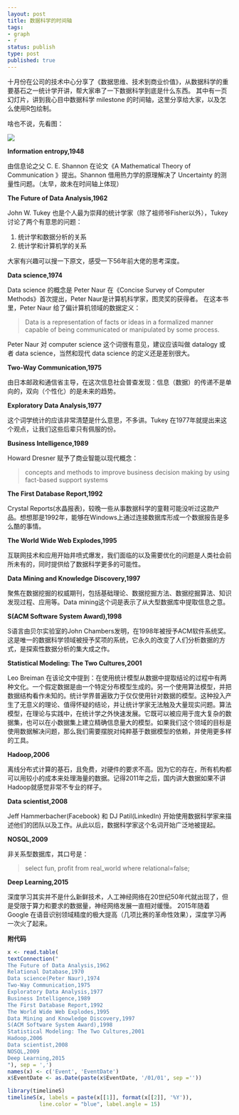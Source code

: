 ```yaml
---
layout: post
title: 数据科学的时间轴
tags: 
- graph
- r
status: publish
type: post
published: true
---
```


十月份在公司的技术中心分享了《数据思维、技术到商业价值》，从数据科学的重要基石之一统计学开讲，帮大家串了一下数据科学到底是什么东西。
其中有一页幻灯片，讲到我心目中数据科学 milestone 的时间轴，这里分享给大家，以及怎么使用R包绘制。

啥也不说，先看图：

![](https://pic-1300049111.cos.ap-beijing.myqcloud.com/img/timeline.png)

**Information entropy,1948**

由信息论之父 C. E. Shannon 在论文《A Mathematical Theory of Communication 》提出。Shannon 借用热力学的原理解决了 Uncertainty 的测量性问题。（太早，故未在时间轴上体现）

**The Future of Data Analysis,1962**

John W. Tukey 也是个人最为崇拜的统计学家（除了祖师爷Fisher以外），Tukey讨论了两个有意思的问题：

1. 统计学和数据分析的关系
2. 统计学和计算机学的关系

大家有兴趣可以搜一下原文，感受一下56年前大佬的思考深度。

**Data science,1974**

Data science 的概念是 Peter Naur 在《Concise Survey of Computer Methods》首次提出，Peter Naur是计算机科学家，图灵奖的获得者。
在这本书里，Peter Naur 给了偏计算机领域的数据定义：

> Data is a representation of facts or ideas in a formalized manner capable of being communicated or manipulated by some process.

Peter Naur 对 computer science 这个词很有意见，建议应该叫做 datalogy 或者 data science，当然和现代 data science 的定义还是差别很大。

**Two-Way Communication,1975**

由日本邮政和通信省主导，在这次信息社会普查发现：信息（数据）的传递不是单向的，双向（个性化）的是未来的趋势。

**Exploratory Data Analysis,1977**

这个词学统计的应该非常清楚是什么意思，不多讲。Tukey 在1977年就提出来这个观点，让我们这些后辈只有佩服的份。 

**Business Intelligence,1989**

Howard Dresner 赋予了商业智能以现代概念：

> concepts and methods to improve business decision making by using fact-based support systems

**The First Database Report,1992**

Crystal Reports(水晶报表)，较晚一些从事数据科学的童鞋可能没听过这款产品。想想那是1992年，能够在Windows上通过连接数据库形成一个数据报告是多么酷的事情。

**The World Wide Web Explodes,1995**

互联网技术和应用开始井喷式爆发，我们面临的以及需要优化的问题是人类社会前所未有的，同时提供给了数据科学更多的可能性。

**Data Mining and Knowledge Discovery,1997**

聚焦在数据挖掘的权威期刊，包括基础理论、数据挖掘方法、数据挖掘算法、知识发现过程、应用等。Data mining这个词是表示了从大型数据库中提取信息之意。

**S(ACM Software System Award),1998**

S语言由贝尔实验室的John Chambers发明，在1998年被授予ACM软件系统奖。这是唯一的数据科学领域被授予奖项的系统，它永久的改变了人们分析数据的方式，是探索性数据分析的集大成之作。

**Statistical Modeling: The Two Cultures,2001**

Leo Breiman 在该论文中提到：在使用统计模型从数据中提取结论的过程中有两种文化。一个假定数据是由一个特定分布模型生成的。另一个使用算法模型，并把数据结构看作未知的。统计学界普遍致力于仅仅使用针对数据的模型。这种投入产生了无意义的理论、值得怀疑的结论，并让统计学家无法触及大量现实问题。算法模型，在理论与实践中，在统计学之外快速发展。它既可以被应用于庞大复杂的数据集，也可以在小数据集上建立精确信息量大的模型。如果我们这个领域的目标是使用数据解决问题，那么我们需要摆脱对纯粹基于数据模型的依赖，并使用更多样的工具。

**Hadoop,2006**

离线分布式计算的基石，且免费，对硬件的要求不高。因为它的存在，所有机构都可以用较小的成本来处理海量的数据。记得2011年之后，国内讲大数据如果不讲Hadoop就感觉非常不专业的样子。

**Data scientist,2008**

Jeff Hammerbacher(Facebook) 和 DJ Patil(LinkedIn) 开始使用数据科学家来描述他们的团队以及工作。从此以后，数据科学家这个名词开始广泛地被提起。

**NOSQL,2009**

非关系型数据库，其口号是：

> select fun, profit from real_world where relational=false;

**Deep Learning,2015**

深度学习其实并不是什么新鲜技术，人工神经网络在20世纪50年代就出现了，但是受限于算力和要求的数据量，神经网络发展一直相对缓慢。
2015年随着 Google 在语音识别领域精度的极大提高（几项比赛的革命性效果），深度学习再一次火了起来。

**附代码**

```r
x <- read.table(
textConnection("
The Future of Data Analysis,1962
Relational Database,1970
Data science(Peter Naur),1974
Two-Way Communication,1975
Exploratory Data Analysis,1977
Business Intelligence,1989
The First Database Report,1992
The World Wide Web Explodes,1995
Data Mining and Knowledge Discovery,1997
S(ACM Software System Award),1998
Statistical Modeling: The Two Cultures,2001
Hadoop,2006
Data scientist,2008
NOSQL,2009
Deep Learning,2015
"), sep = ',')
names(x) <- c('Event', 'EventDate')
x$EventDate <- as.Date(paste(x$EventDate, '/01/01', sep =''))

library(timelineS)
timelineS(x, labels = paste(x[[1]], format(x[[2]], '%Y')),
          line.color = "blue", label.angle = 15)
```